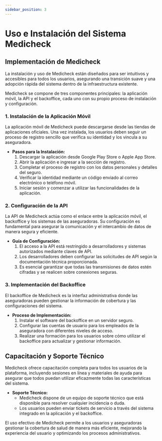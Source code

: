 ```yaml
---
sidebar_position: 3
---
```

# Uso e Instalación del Sistema Medicheck

## Implementación de Medicheck

La instalación y uso de Medicheck están diseñados para ser intuitivos y accesibles para todos los usuarios, asegurando una transición suave y una adopción rápida del sistema dentro de la infraestructura existente.

Medicheck se compone de tres componentes principales: la aplicación móvil, la API y el backoffice, cada uno con su propio proceso de instalación y configuración.

### 1. **Instalación de la Aplicación Móvil**

La aplicación móvil de Medicheck puede descargarse desde las tiendas de aplicaciones oficiales. Una vez instalada, los usuarios deben seguir un proceso de registro sencillo que verifica su identidad y los vincula a su aseguradora.

- **Pasos para la Instalación:**
  1. Descargar la aplicación desde Google Play Store o Apple App Store.
  2. Abrir la aplicación e ingresar a la sección de registro.
  3. Completar el proceso de registro con los datos personales y detalles del seguro.
  4. Verificar la identidad mediante un código enviado al correo electrónico o teléfono móvil.
  5. Iniciar sesión y comenzar a utilizar las funcionalidades de la aplicación.

### 2. **Configuración de la API**

La API de Medicheck actúa como el enlace entre la aplicación móvil, el backoffice y los sistemas de las aseguradoras. Su configuración es fundamental para asegurar la comunicación y el intercambio de datos de manera segura y eficiente.

- **Guía de Configuración:**
  1. El acceso a la API está restringido a desarrolladores y sistemas autorizados mediante claves de API.
  2. Los desarrolladores deben configurar las solicitudes de API según la documentación técnica proporcionada.
  3. Es esencial garantizar que todas las transmisiones de datos estén cifradas y se realicen sobre conexiones seguras.

### 3. **Implementación del Backoffice**

El backoffice de Medicheck es la interfaz administrativa donde las aseguradoras pueden gestionar la información de cobertura y las configuraciones del sistema.

- **Proceso de Implementación:**
  1. Instalar el software del backoffice en un servidor seguro.
  2. Configurar las cuentas de usuario para los empleados de la aseguradora con diferentes niveles de acceso.
  3. Realizar una formación para los usuarios sobre cómo utilizar el backoffice para actualizar y gestionar información.

## Capacitación y Soporte Técnico

Medicheck ofrece capacitación completa para todos los usuarios de la plataforma, incluyendo sesiones en línea y materiales de ayuda para asegurar que todos puedan utilizar eficazmente todas las características del sistema.

- **Soporte Técnico:**
  - Medicheck dispone de un equipo de soporte técnico que está disponible para resolver cualquier incidencia o duda.
  - Los usuarios pueden enviar tickets de servicio a través del sistema integrado en la aplicación y el backoffice.

El uso efectivo de Medicheck permite a los usuarios y aseguradoras gestionar la cobertura de salud de manera más eficiente, mejorando la experiencia del usuario y optimizando los procesos administrativos.
